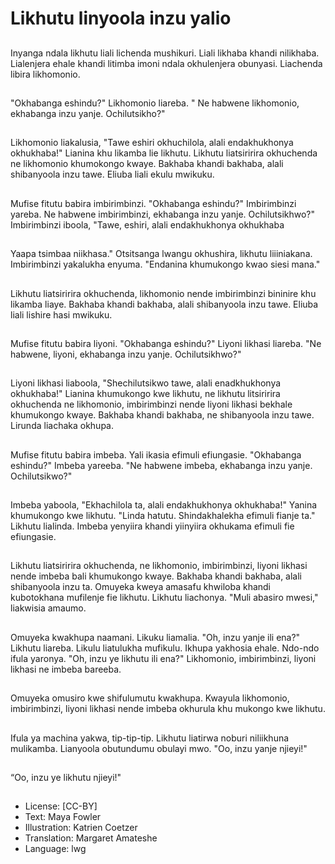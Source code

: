 # Likhutu linyoola inzu yalio

##
Inyanga ndala likhutu liali lichenda mushikuri. Liali likhaba khandi nilikhaba.
Lialenjera ehale khandi litimba imoni ndala okhulenjera obunyasi. Liachenda
libira likhomonio.

##
"Okhabanga eshindu?" Likhomonio liareba.
" Ne habwene likhomonio, ekhabanga inzu yanje.
Ochilutsikho?"

##
Likhomonio liakalusia, "Tawe eshiri okhuchilola, alali endakhukhonya okhukhaba!"
Lianina khu likamba lie likhutu. Likhutu liatsiririra okhuchenda ne likhomonio
khumokongo kwaye. Bakhaba khandi bakhaba, alali shibanyoola inzu tawe.
Eliuba liali ekulu mwikuku.

##
Mufise fitutu babira imbirimbinzi. "Okhabanga eshindu?" Imbirimbinzi yareba. Ne
habwene imbirimbinzi, ekhabanga inzu yanje. Ochilutsikhwo?" Imbirimbinzi
iboola, "Tawe, eshiri, alali endakhukhonya okhukhaba

##
Yaapa tsimbaa niikhasa."
Otsitsanga lwangu okhushira,
likhutu liiiniakana.
Imbirimbinzi yakalukha
enyuma.
"Endanina khumukongo kwao
siesi mana."

##
Likhutu liatsiririra okhuchenda,
likhomonio nende imbirimbinzi
bininire khu likamba liaye.
Bakhaba khandi bakhaba, alali
shibanyoola inzu tawe. Eliuba
liali lishire hasi mwikuku.

##
Mufise fitutu babira liyoni. "Okhabanga eshindu?" Liyoni likhasi liareba. "Ne
habwene, liyoni, ekhabanga inzu yanje. Ochilutsikhwo?"

##
Liyoni likhasi liaboola,
"Shechilutsikwo tawe, alali
enadkhukhonya okhukhaba!"
Lianina khumukongo kwe
likhutu, ne likhutu litsiririra
okhuchenda ne likhomonio,
imbirimbinzi nende liyoni likhasi
bekhale khumukongo kwaye.
Bakhaba khandi bakhaba, ne
shibanyoola inzu tawe. Lirunda
liachaka okhupa.

##
Mufise fitutu babira imbeba. Yali ikasia efimuli efiungasie. "Okhabanga eshindu?"
Imbeba yareeba. "Ne habwene imbeba, ekhabanga inzu yanje. Ochilutsikwo?"

##
Imbeba yaboola, "Ekhachilola
ta, alali endakhukhonya
okhukhaba!" Yanina
khumukongo kwe likhutu.
"Linda hatutu. Shindakhalekha
efimuli fianje ta."
Likhutu lialinda. Imbeba
yenyiira khandi yiinyiira
okhukama efimuli fie
efiungasie.

##
Likhutu liatsiririra okhuchenda,
ne likhomonio, imbirimbinzi,
liyoni likhasi nende imbeba bali
khumukongo kwaye.
Bakhaba khandi bakhaba, alali
shibanyoola inzu ta. Omuyeka
kweya amasafu khwiloba
khandi kubotokhana mufilenje
fie likhutu.
Likhutu liachonya. "Muli abasiro
mwesi," liakwisia amaumo.

##
Omuyeka kwakhupa naamani.
Likuku liamalia. "Oh, inzu yanje
ili ena?" Likhutu liareba.
Likulu liatulukha mufikulu.
Ikhupa yakhosia ehale. Ndo-ndo
ifula yaronya.
"Oh, inzu ye likhutu ili ena?"
Likhomonio, imbirimbinzi, liyoni
likhasi ne imbeba bareeba.

##
Omuyeka omusiro kwe shifulumutu kwakhupa. Kwayula likhomonio, imbirimbinzi,
liyoni likhasi nende imbeba okhurula khu mukongo kwe likhutu.

##
Ifula ya machina yakwa, tip-tip-tip. Likhutu liatirwa noburi niliikhuna mulikamba.
Lianyoola obutundumu obulayi mwo. "Oo, inzu yanje njieyi!"

##
“Oo, inzu ye likhutu njieyi!"

##
* License: [CC-BY]
* Text: Maya Fowler
* Illustration: Katrien Coetzer
* Translation: Margaret Amateshe
* Language: lwg
